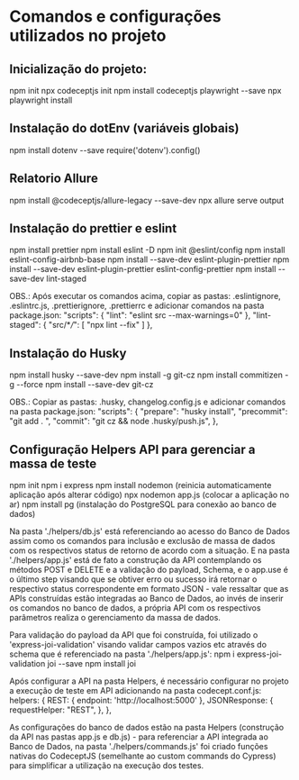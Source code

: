 # Comandos e configurações utilizados no projeto

## Inicialização do projeto:

npm init
npx codeceptjs init
npm install codeceptjs playwright --save
npx playwright install

## Instalação do dotEnv (variáveis globais)

npm install dotenv --save
require('dotenv').config()

## Relatorio Allure

npm install @codeceptjs/allure-legacy --save-dev
npx allure serve output

## Instalação do prettier e eslint

npm install prettier
npm install eslint -D
npm init @eslint/config
npm install eslint-config-airbnb-base
npm install --save-dev eslint-plugin-prettier
npm install --save-dev eslint-plugin-prettier eslint-config-prettier
npm install --save-dev lint-staged

OBS.: Após executar os comandos acima, copiar as pastas: .eslintignore, .eslintrc.js, .prettierignore, .prettierrc e adicionar comandos na pasta package.json:
"scripts": {
"lint": "eslint src --max-warnings=0"
},
"lint-staged": {
"src/\*_/_": [
"npx lint --fix"
]
},

## Instalação do Husky

npm install husky --save-dev
npm install -g git-cz
npm install commitizen -g --force
npm install --save-dev git-cz

OBS.: Copiar as pastas: .husky, changelog.config.js e adicionar comandos na pasta package.json:
"scripts": {
"prepare": "husky install",
"precommit": "git add . ",
"commit": "git cz && node .husky/push.js",
},

## Configuração Helpers API para gerenciar a massa de teste
npm init
npm i express
npm install nodemon (reinicia automaticamente aplicação após alterar código)
npx nodemon app.js (colocar a aplicação no ar)
npm install pg (instalação do PostgreSQL para conexão ao banco de dados)

Na pasta './helpers/db.js' está referenciando ao acesso do Banco de Dados assim como os comandos para inclusão e exclusão de massa de dados com os respectivos status de retorno de acordo com a situação. E na pasta './helpers/app.js' está de fato a construção da API contemplando os métodos POST e DELETE e a validação do payload, Schema, e o app.use é o último step visando que se obtiver erro ou sucesso irá retornar o respectivo status correspondente em formato JSON - vale ressaltar que as APIs construídas estão integradas ao Banco de Dados, ao invés de inserir os comandos no banco de dados, a própria API com os respectivos parâmetros realiza o gerenciamento da massa de dados. 

Para validação do payload da API que foi construída, foi utilizado o 'express-joi-validation' visando validar campos vazios etc através do schema que é referenciado na pasta './helpers/app.js':
npm i express-joi-validation joi --save
npm install joi

Após configurar a API na pasta Helpers, é necessário configurar no projeto a execução de teste em API adicionando na pasta codecept.conf.js:
  helpers: {
    REST: {
      endpoint: 'http://localhost:5000'
    },
    JSONResponse: {
      requestHelper: "REST",
    },
  },

As configurações do banco de dados estão na pasta Helpers (construção da API nas pastas app.js e db.js) - para referenciar a API integrada ao Banco de Dados, na pasta './helpers/commands.js' foi criado funções nativas do CodeceptJS (semelhante ao custom commands do Cypress) para simplificar a utilização na execução dos testes.